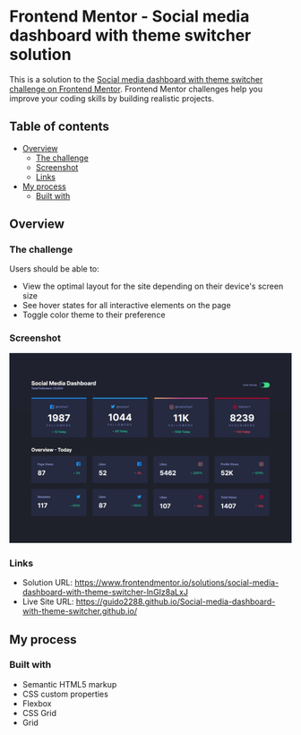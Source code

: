# Frontend Mentor - Social media dashboard with theme switcher solution

This is a solution to the [Social media dashboard with theme switcher challenge on Frontend Mentor](https://www.frontendmentor.io/challenges/social-media-dashboard-with-theme-switcher-6oY8ozp_H). Frontend Mentor challenges help you improve your coding skills by building realistic projects. 

## Table of contents

- [Overview](#overview)
  - [The challenge](#the-challenge)
  - [Screenshot](#screenshot)
  - [Links](#links)
- [My process](#my-process)
  - [Built with](#built-with)


## Overview

### The challenge

Users should be able to:

- View the optimal layout for the site depending on their device's screen size
- See hover states for all interactive elements on the page
- Toggle color theme to their preference

### Screenshot

![](images/Print.jpg)


### Links

- Solution URL: https://www.frontendmentor.io/solutions/social-media-dashboard-with-theme-switcher-lnGIz8aLxJ
- Live Site URL: https://guido2288.github.io/Social-media-dashboard-with-theme-switcher.github.io/

## My process

### Built with

- Semantic HTML5 markup
- CSS custom properties
- Flexbox
- CSS Grid
- Grid



